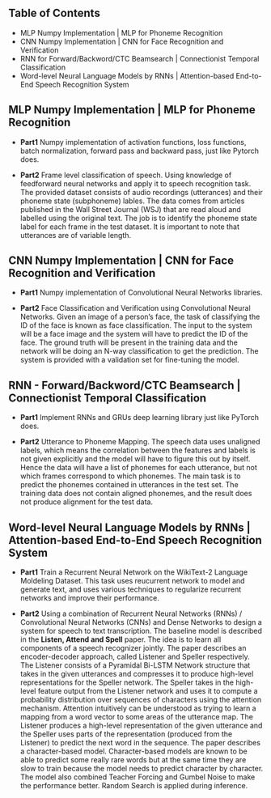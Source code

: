 ## Table of Contents
- MLP Numpy Implementation | MLP for Phoneme Recognition
- CNN Numpy Implementation | CNN for Face Recognition and Verification
- RNN for Forward/Backword/CTC Beamsearch | Connectionist Temporal Classification
- Word-level Neural Language Models by RNNs | Attention-based End-to-End Speech Recognition System
##  MLP Numpy Implementation | MLP for Phoneme Recognition

- <b>Part1</b>
Numpy implementation of activation functions, loss functions, batch normalization, forward pass and backward pass, just like Pytorch does.

- <b>Part2</b>
Frame level classification of speech. Using knowledge of feedforward neural networks and apply it to speech recognition task. The provided dataset consists of audio recordings (utterances) and their phoneme state (subphoneme) lables. The data comes from articles published in the Wall Street Journal (WSJ) that are read aloud and labelled using the original text.
The job is to identify the phoneme state label for each frame in the test dataset. It is important to note that utterances are of variable length.


## CNN Numpy Implementation | CNN for Face Recognition and Verification

- <b>Part1</b>
Numpy implementation of Convolutional Neural Networks libraries.

- <b>Part2</b>
Face Classification and Verification using Convolutional Neural Networks.
Given an image of a person’s face, the task of classifying the ID of the face is known as face classification. The input to the system will be a face image and the system will have to predict the ID of the face. The ground truth will be present in the training data and the network will be doing an N-way classification to get the prediction. The system is provided with a validation set for fine-tuning the model.


## RNN - Forward/Backword/CTC Beamsearch | Connectionist Temporal Classification

- <b>Part1</b>
Implement RNNs and GRUs deep learning library just like PyTorch does.

- <b>Part2</b>
Utterance to Phoneme Mapping. The speech data uses unaligned labels, which means the correlation between the features and labels is not given explicitly and the model will have to figure this out by itself. Hence the data will have a list of phonemes for each utterance, but not which frames correspond to which phonemes. The main task is to predict the phonemes contained in utterances in the test set. The training data does not contain aligned phonemes, and the result does not produce alignment for the test data.

## Word-level Neural Language Models by RNNs | Attention-based End-to-End Speech Recognition System
- <b>Part1</b>
Train a Recurrent Neural Network on the WikiText-2 Language Moldeling Dataset. This task uses reucurrent network to model and generate text, and uses various techniques to regularize recurrent networks and improve their performance.

- <b>Part2</b>
Using a combination of Recurrent Neural Networks (RNNs) / Convolutional Neural Networks (CNNs) and Dense Networks to design a system for speech to text transcription. The baseline model is described in the **Listen, Attend and Spell**  paper. The idea is to learn all components of a speech recognizer jointly. The paper describes an encoder-decoder approach, called Listener and Speller respectively. The Listener consists of a Pyramidal Bi-LSTM Network structure that takes in the given utterances and compresses it to produce high-level representations for the Speller network. The Speller takes in the high-level feature output from the Listener network and uses it to compute a probability distribution over sequences of characters using the attention mechanism. Attention intuitively can be understood as trying to learn a mapping from a word vector to some areas of the utterance map. The Listener produces a high-level representation of the given utterance and the Speller uses parts of the representation (produced from the Listener) to predict the next word in the sequence. The paper describes a character-based model. Character-based models are known to be able to predict some really rare words but at the same time they are slow to train because the model needs to predict character by character. The model also combined Teacher Forcing and Gumbel Noise to make the performance better. Random Search is applied during inference.
